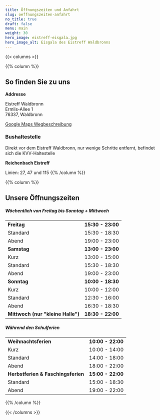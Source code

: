 ```yaml
---
title: Öffnungszeiten und Anfahrt
slug: oeffnungszeiten-anfahrt
no_title: true
draft: false
menu: main
weight: 30
hero_image: eistreff-eisgala.jpg
hero_image_alt: Eisgala des Eistreff Waldbronns
---
```


{{< columns >}}

{{% column %}}
## So finden Sie zu uns

**Addresse**

Eistreff Waldbronn  
Ermlis-Allee 1  
76337, Waldbronn

[Google Maps Wegbeschreibung](https://www.google.de/maps/dir//Eistreff+Waldbronn,+Ermlis-Allee+1,+76337+Waldbronn)

### Bushaltestelle

Direkt vor dem Eistreff Waldbronn, nur wenige Schritte entfernt, befindet sich die KVV-Haltestelle

**Reichenbach Eistreff**

Linien: 27, 47 und 115
{{% /column %}}

{{% column %}}
## Unsere Öffnungszeiten

##### Wöchentlich von Freitag bis Sonntag + Mittwoch
|||
|-|-|
| **Freitag** | **15:30 - 23:00** |
| Standard | 15:30 - 18:30 |
| Abend | 19:00 - 23:00 |
| **Samstag** | **13:00 - 23:00** |
| Kurz | 13:00 - 15:00 |
| Standard | 15:30 - 18:30 |
| Abend | 19:00 - 23:00 |
| **Sonntag** | **10:00 - 18:30** |
| Kurz | 10:00 - 12:00 |
| Standard | 12:30 - 16:00 |
| Abend | 16:30 - 18:30 |
| **Mittwoch (nur "kleine Halle")** | **18:30 - 22:00** |

##### Während den Schulferien
|||
|-|-|
| **Weihnachtsferien** | **10:00 - 22:00** |
| Kurz | 10:00 - 14:00 |
| Standard | 14:00 - 18:00 |
| Abend | 18:00 - 22:00 |
| **Herbstferien & Faschingsferien** | **15:00 - 22:00** |
| Standard | 15:00 - 18:30 |
| Abend | 19:00 - 22:00 |

{{% /column %}}

{{< /columns >}}
